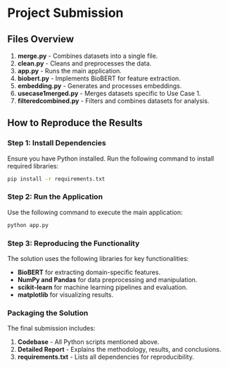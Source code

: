 # Project Submission

## Files Overview
1. **merge.py** - Combines datasets into a single file.
2. **clean.py** - Cleans and preprocesses the data.
3. **app.py** - Runs the main application.
4. **biobert.py** - Implements BioBERT for feature extraction.
5. **embedding.py** - Generates and processes embeddings.
6. **usecase1merged.py** - Merges datasets specific to Use Case 1.
7. **filteredcombined.py** - Filters and combines datasets for analysis.

## How to Reproduce the Results

### Step 1: Install Dependencies
Ensure you have Python installed. Run the following command to install required libraries:
```bash
pip install -r requirements.txt
```

### Step 2: Run the Application
Use the following command to execute the main application:
```bash
python app.py
```

### Step 3: Reproducing the Functionality
The solution uses the following libraries for key functionalities:
- **BioBERT** for extracting domain-specific features.
- **NumPy and Pandas** for data preprocessing and manipulation.
- **scikit-learn** for machine learning pipelines and evaluation.
- **matplotlib** for visualizing results.

### Packaging the Solution
The final submission includes:
1. **Codebase** - All Python scripts mentioned above.
2. **Detailed Report** - Explains the methodology, results, and conclusions.
3. **requirements.txt** - Lists all dependencies for reproducibility.
